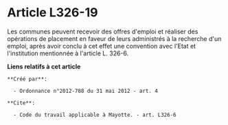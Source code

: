 # Article L326-19

Les communes peuvent recevoir des offres d'emploi et réaliser des opérations de placement en faveur de leurs administrés à la
recherche d'un emploi, après avoir conclu à cet effet une convention avec l'Etat et l'institution mentionnée à l'article L.
326-6.

**Liens relatifs à cet article**

	**Créé par**:

	  - Ordonnance n°2012-788 du 31 mai 2012 - art. 4

	**Cite**:

	  - Code du travail applicable à Mayotte. - art. L326-6

